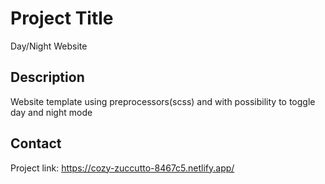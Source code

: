 # Project Title

Day/Night Website

## Description

Website template using preprocessors(scss) and with possibility to toggle day and night mode

## Contact

Project link: https://cozy-zuccutto-8467c5.netlify.app/
